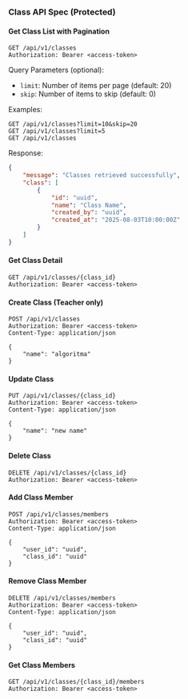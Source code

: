 ### Class API Spec (Protected)

#### Get Class List with Pagination
```http
GET /api/v1/classes
Authorization: Bearer <access-token>
```

Query Parameters (optional):
- `limit`: Number of items per page (default: 20)
- `skip`: Number of items to skip (default: 0)

Examples:
```http
GET /api/v1/classes?limit=10&skip=20
GET /api/v1/classes?limit=5
GET /api/v1/classes
```

Response:
```json
{
    "message": "Classes retrieved successfully",
    "class": [
        {
            "id": "uuid",
            "name": "Class Name",
            "created_by": "uuid",
            "created_at": "2025-08-03T10:00:00Z"
        }
    ]
}
```

#### Get Class Detail
```http
GET /api/v1/classes/{class_id}
Authorization: Bearer <access-token>
```

#### Create Class (Teacher only)
```http
POST /api/v1/classes
Authorization: Bearer <access-token>
Content-Type: application/json

{
    "name": "algoritma"
}
```

#### Update Class
```http
PUT /api/v1/classes/{class_id}
Authorization: Bearer <access-token>
Content-Type: application/json

{
    "name": "new name"
}
```

#### Delete Class
```http
DELETE /api/v1/classes/{class_id}
Authorization: Bearer <access-token>
```

#### Add Class Member
```http
POST /api/v1/classes/members
Authorization: Bearer <access-token>
Content-Type: application/json

{
    "user_id": "uuid",
    "class_id": "uuid"
}
```

#### Remove Class Member
```http
DELETE /api/v1/classes/members
Authorization: Bearer <access-token>
Content-Type: application/json

{
    "user_id": "uuid",
    "class_id": "uuid"
}
```

#### Get Class Members
```http
GET /api/v1/classes/{class_id}/members
Authorization: Bearer <access-token>
```